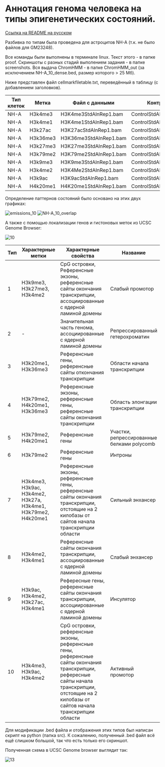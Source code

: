 # Аннотация генома человека на типы эпигенетических состояний.

[Ссылка на README на русском](README.ru.md)

Разбивка по типам была проведена для астроцитов NH-A (т.к. не было файлов для GM23248).

Все команды были выполнены в терминале linux. Текст этого - в папке proof. Скриншоты с разных стадий выполением задания - в папке screenshots. Вся выдача ChromHMM - в папке ChromHMM_out (за исключением NH-A_10_dense.bed, размер которого > 25 Мб).

Ниже представлен файл cellmarkfiletable.txt, переведённый в таблицу (с добавлением заголовков).

|Тип клеток|Метка|Файл с данными|Контроль| 
|---|---|---|---| 
|NH-A|H3k4me3|H3K4me3StdAlnRep1.bam|ControlStdAlnRep1.bam|
|NH-A|H3k4me1|H3K4me1StdAlnRep1.bam|ControlStdAlnRep1.bam|
|NH-A|H3k27ac|H3K27acStdAlnRep1.bam|ControlStdAlnRep1.bam|
|NH-A|H3k36me3|H3K36me3StdAlnRep1.bam|ControlStdAlnRep1.bam|
|NH-A|H3k27me3|H3K27me3StdAlnRep1.bam|ControlStdAlnRep1.bam|
|NH-A|H3k79me2|H3K79me2StdAlnRep1.bam|ControlStdAlnRep1.bam|
|NH-A|H3k9me3|H3K9me3StdAlnRep1.bam|ControlStdAlnRep1.bam|
|NH-A|H3k4me2|H3K4Me2StdAlnRep1.bam|ControlStdAlnRep1.bam|
|NH-A|H3k9ac|H3K9acStdAlnRep1.bam|ControlStdAlnRep1.bam|
|NH-A|H4k20me1|H4K20me1StdAlnRep1.bam|ControlStdAlnRep1.bam|

Определение паттернов состояний было основано на этих двух графиках:

![emissions_10](https://user-images.githubusercontent.com/60808642/161118736-35671ce5-560e-439a-b603-3a98419fbecc.png)
![NH-A_10_overlap](https://user-images.githubusercontent.com/60808642/161118743-e85be7c5-8053-42ee-a79f-d21066e7840d.png)

А также с помощью локализации генов и гистоновых меток из UCSC Genome Browser:

![10](https://user-images.githubusercontent.com/60808642/161123041-3e5ecb6e-3b0c-4ac1-ac2d-7c43133d12b5.png)

|Тип|Характерные метки|Характерные свойства|Название| 
|---|---|---|---| 
|1|H3k9me3, H3k27me3, H3k4me2|CpG островки, Референсные экзоны, референсные сайты окончания транскрипции, ассоциированные с ядерной ламиной домены|Слабый промотор|
|2|-|Значительная часть генома, ассоциированные с ядерной ламиной домены|Репрессированный гетерохроматин|
|3|H3k20me1, H3k36me3|Референсные гены, референсные сайты откончания транскрипции|Области начала транскрипции|
|4|H3k79me2, H4k20me1, H3k36me3|Референсные экзоны, референсные гены, референсные сайты окончания транскрипции|Область элонгации транскрипции|
|5|H3k79me2, H4k20me1|Референсные гены|Участки, репрессированные белками polycomb|
|6|H3k79me2|Референсные гены|Интроны|
|7|H3k4me3, H3k9ac, H3k4me2, H3k27a, H3k4me1, H3k79me2, H4k20me1|Референсные экзоны, референсные гены, референсные сайты окончания транскрипции, отстоящие на 2 килобазы от сайтов начала транскрипции области|Сильный энхансер|
|8|H3k4me2, H3k4me1|Референсные сайты окончания транскрипции, ассоциированные с ядерной ламиной домены|Слабый энхансер|
|9|H3k9ac, H3k4me2, H3k27ac, H3k4me1|Рефересные гены, референсные сайты окончания транскрипции, ассоциированные с ядерной ламиной домены|Инсулятор|
|10|H3k4me3, H3k9ac, H3k4me2|CpG островки, референсные экзоны, референсные гены, референсные сайты окончания транскрипции, рефересные сайты начала транскрипции, отстоящие на 2 килобазы от сайтов начала транскрипции области|Активный промотор|

Для модификации .bed файла и отображения этих типов был написан скрипт на python (папка src). К сожалению, полученный .bed файл всё ещё слишком большой, так что есть только его скриншот.

Полученная схема в UCSC Genome browser выглядит так:

![13](https://user-images.githubusercontent.com/60808642/161148019-f6395f2f-aff2-4992-a88f-4d478fe423ee.png)


